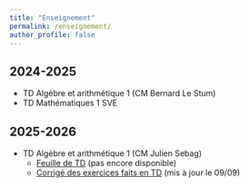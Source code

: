 ```yaml
---
title: "Enseignement"
permalink: /enseignement/
author_profile: false
---
```


2024-2025
---------

* TD Algèbre et arithmétique 1 (CM Bernard Le Stum)
* TD Mathématiques 1 SVE

2025-2026
---------

* TD Algèbre et arithmétique 1 (CM Julien Sebag)
    * [Feuille de TD](/files/enseignement/ar1-2025.pdf) (pas encore disponible)
    * [Corrigé des exercices faits en TD](/files/enseignement/ar1-2025-solution.pdf) (mis à jour le 09/09)
<!--* TD Mathématiques 1 SVE ([Page Moodle de l'UE](https://foad.univ-rennes.fr/enrol/index.php?id=14623))-->
